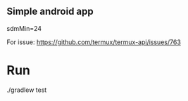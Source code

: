 Simple android app 
------------------

sdmMin=24

For issue:
https://github.com/termux/termux-api/issues/763


# Run 

./gradlew test
